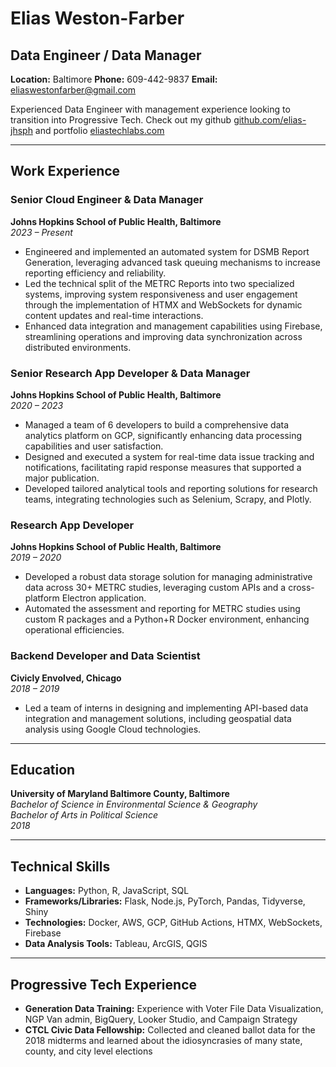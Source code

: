 # Elias Weston-Farber
## Data Engineer / Data Manager
**Location:** Baltimore  **Phone:** 609-442-9837  **Email:** [eliaswestonfarber@gmail.com](mailto:eliaswestonfarber@gmail.com)  

Experienced Data Engineer with management experience looking to transition into Progressive Tech. Check out my github [github.com/elias-jhsph](https://github.com/elias-jhsph) and portfolio [eliastechlabs.com](https://eliastechlabs.com)  

---

## Work Experience

### Senior Cloud Engineer & Data Manager
**Johns Hopkins School of Public Health, Baltimore**  
*2023 – Present*

- Engineered and implemented an automated system for DSMB Report Generation, leveraging advanced task queuing mechanisms to increase reporting efficiency and reliability.
- Led the technical split of the METRC Reports into two specialized systems, improving system responsiveness and user engagement through the implementation of HTMX and WebSockets for dynamic content updates and real-time interactions.
- Enhanced data integration and management capabilities using Firebase, streamlining operations and improving data synchronization across distributed environments.

### Senior Research App Developer & Data Manager
**Johns Hopkins School of Public Health, Baltimore**  
*2020 – 2023*

- Managed a team of 6 developers to build a comprehensive data analytics platform on GCP, significantly enhancing data processing capabilities and user satisfaction.
- Designed and executed a system for real-time data issue tracking and notifications, facilitating rapid response measures that supported a major publication.
- Developed tailored analytical tools and reporting solutions for research teams, integrating technologies such as Selenium, Scrapy, and Plotly.

### Research App Developer
**Johns Hopkins School of Public Health, Baltimore**  
*2019 – 2020*

- Developed a robust data storage solution for managing administrative data across 30+ METRC studies, leveraging custom APIs and a cross-platform Electron application.
- Automated the assessment and reporting for METRC studies using custom R packages and a Python+R Docker environment, enhancing operational efficiencies.

### Backend Developer and Data Scientist
**Civicly Envolved, Chicago**  
*2018 – 2019*

- Led a team of interns in designing and implementing API-based data integration and management solutions, including geospatial data analysis using Google Cloud technologies.

---

## Education

**University of Maryland Baltimore County, Baltimore**  
*Bachelor of Science in Environmental Science & Geography*  
*Bachelor of Arts in Political Science*  
*2018*

---

## Technical Skills

- **Languages:** Python, R, JavaScript, SQL
- **Frameworks/Libraries:** Flask, Node.js, PyTorch, Pandas, Tidyverse, Shiny
- **Technologies:** Docker, AWS, GCP, GitHub Actions, HTMX, WebSockets, Firebase
- **Data Analysis Tools:** Tableau, ArcGIS, QGIS

---

## Progressive Tech Experience

- **Generation Data Training:** Experience with Voter File Data Visualization, NGP Van admin, BigQuery, Looker Studio, and Campaign Strategy
- **CTCL Civic Data Fellowship:** Collected and cleaned ballot data for the 2018 midterms and learned about the idiosyncrasies of many state, county, and city level elections
